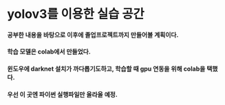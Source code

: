 # yolov3를 이용한 실습 공간

#### 공부한 내용을 바탕으로 이후에 졸업프로젝트까지 만들어볼 계획이다.

#### 학습 모델은 colab에서 만들었다.

#### 윈도우에 darknet 설치가 까다롭기도하고, 학습할 때 gpu 연동을 위해 colab을 택했다.

#### 우선 이 곳엔 파이썬 실행파일만 올라올 예정.
